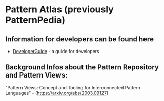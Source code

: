 # Pattern Atlas (previously PatternPedia)

## Information for developers can be found here
 - [DeveloperGuide](dev/) - a guide for developers
 
## Background Infos about the Pattern Repository and Pattern Views: 
"Pattern Views: Concept and Tooling for Interconnected Pattern Languages" - (https://arxiv.org/abs/2003.09127)
